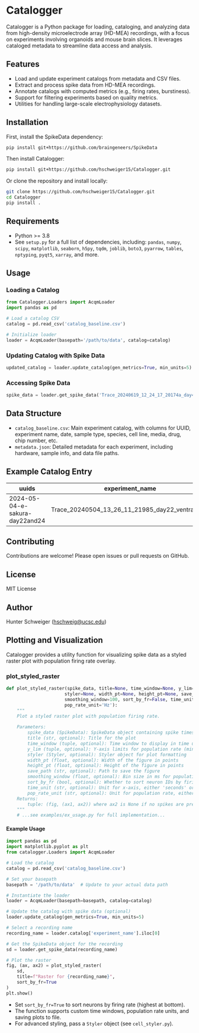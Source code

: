 # Catalogger

Catalogger is a Python package for loading, cataloging, and analyzing data from high-density microelectrode array (HD-MEA) recordings, with a focus on experiments involving organoids and mouse brain slices. It leverages cataloged metadata to streamline data access and analysis.

## Features

- Load and update experiment catalogs from metadata and CSV files.
- Extract and process spike data from HD-MEA recordings.
- Annotate catalogs with computed metrics (e.g., firing rates, burstiness).
- Support for filtering experiments based on quality metrics.
- Utilities for handling large-scale electrophysiology datasets.

## Installation

First, install the SpikeData dependency:

```bash
pip install git+https://github.com/braingeneers/SpikeData
```

Then install Catalogger:

```bash
pip install git+https://github.com/hschweiger15/Catalogger.git
```

Or clone the repository and install locally:

```bash
git clone https://github.com/hschweiger15/Catalogger.git
cd Catalogger
pip install .
```

## Requirements

- Python >= 3.8
- See `setup.py` for a full list of dependencies, including: `pandas`, `numpy`, `scipy`, `matplotlib`, `seaborn`, `h5py`, `tqdm`, `joblib`, `boto3`, `pyarrow`, `tables`, `nptyping`, `pyqt5`, `xarray`, and more.

## Usage

### Loading a Catalog

```python
from Catalogger.Loaders import AcqmLoader
import pandas as pd

# Load a catalog CSV
catalog = pd.read_csv('catalog_baseline.csv')

# Initialize loader
loader = AcqmLoader(basepath='/path/to/data', catalog=catalog)
```

### Updating Catalog with Spike Data

```python
updated_catalog = loader.update_catalog(gen_metrics=True, min_units=5)
```

### Accessing Spike Data

```python
spike_data = loader.get_spike_data('Trace_20240619_12_24_17_20174a_day46_ventral_c57')
```

## Data Structure

- `catalog_baseline.csv`: Main experiment catalog, with columns for UUID, experiment name, date, sample type, species, cell line, media, drug, chip number, etc.
- `metadata.json`: Detailed metadata for each experiment, including hardware, sample info, and data file paths.

## Example Catalog Entry

| uuids                        | experiment_name                                 | experiment_date      | sample_type | species   | cell_line | agg_date   | plating_date | org_age         | media  | patterning | drug     | chip_number |
|------------------------------|-------------------------------------------------|---------------------|-------------|-----------|-----------|------------|--------------|-----------------|--------|------------|----------|-------------|
| 2024-05-04-e-sakura-day22and24 | Trace_20240504_13_26_11_21985_day22_ventral_e14 | 2024-05-04 13:27:00 | organoid    | organoid  | E14       | 2024-04-11 | 2024-04-29   | 23 days 13:27:00| sakura | ventral    |          | 21985e      |

## Contributing

Contributions are welcome! Please open issues or pull requests on GitHub.

## License

MIT License

## Author

Hunter Schweiger (hschweig@ucsc.edu)

## Plotting and Visualization

Catalogger provides a utility function for visualizing spike data as a styled raster plot with population firing rate overlay.

### plot_styled_raster

```python
def plot_styled_raster(spike_data, title=None, time_window=None, y_lim=None, 
                      styler=None, width_pt=None, height_pt=None, save_path=None, filename=None,
                      smoothing_window=100, sort_by_fr=False, time_unit='seconds',
                      pop_rate_unit='Hz'):
    """
    Plot a styled raster plot with population firing rate.
    
    Parameters:
        spike_data (SpikeData): SpikeData object containing spike times and neuron data
        title (str, optional): Title for the plot
        time_window (tuple, optional): Time window to display in time units specified by time_unit
        y_lim (tuple, optional): Y-axis limits for population rate (min, max)
        styler (Styler, optional): Styler object for plot formatting
        width_pt (float, optional): Width of the figure in points
        height_pt (float, optional): Height of the figure in points
        save_path (str, optional): Path to save the figure
        smoothing_window (float, optional): Bin size in ms for population rate calculation
        sort_by_fr (bool, optional): Whether to sort neuron IDs by firing rate
        time_unit (str, optional): Unit for x-axis, either 'seconds' or 'minutes'
        pop_rate_unit (str, optional): Unit for population rate, either 'Hz' or 'kHz'
    Returns:
        tuple: (fig, (ax1, ax2)) where ax2 is None if no spikes are present
    """
    # ...see examples/ex_usage.py for full implementation...
```

#### Example Usage

```python
import pandas as pd
import matplotlib.pyplot as plt
from catalogger.Loaders import AcqmLoader

# Load the catalog
catalog = pd.read_csv('catalog_baseline.csv')

# Set your basepath
basepath = '/path/to/data'  # Update to your actual data path

# Instantiate the loader
loader = AcqmLoader(basepath=basepath, catalog=catalog)

# Update the catalog with spike data (optional)
loader.update_catalog(gen_metrics=True, min_units=5)

# Select a recording name
recording_name = loader.catalog['experiment_name'].iloc[0]

# Get the SpikeData object for the recording
sd = loader.get_spike_data(recording_name)

# Plot the raster
fig, (ax, ax2) = plot_styled_raster(
    sd,
    title=f"Raster for {recording_name}",
    sort_by_fr=True
)
plt.show()
```

- Set `sort_by_fr=True` to sort neurons by firing rate (highest at bottom).
- The function supports custom time windows, population rate units, and saving plots to file.
- For advanced styling, pass a `Styler` object (see `cell_styler.py`).
